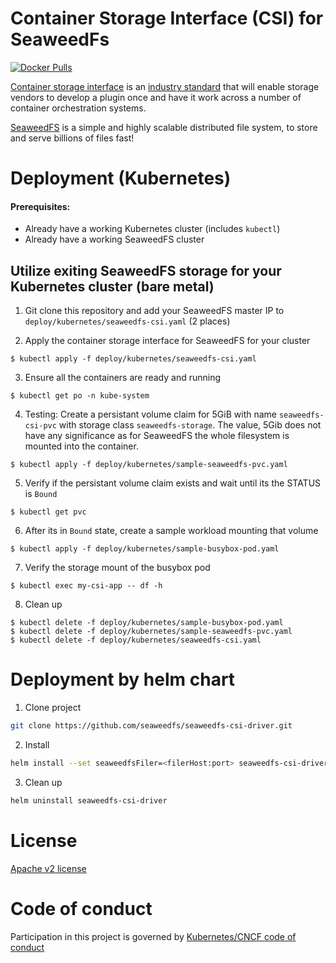 # Container Storage Interface (CSI) for SeaweedFs

[![Docker Pulls](https://img.shields.io/docker/pulls/chrislusf/seaweedfs-csi-driver.svg?maxAge=4800)](https://hub.docker.com/r/chrislusf/seaweedfs-csi-driver/)

[Container storage interface](https://kubernetes-csi.github.io/docs/) is an [industry standard](https://github.com/container-storage-interface/spec/blob/master/spec.md) that will enable storage vendors to develop a plugin once and have it work across a number of container orchestration systems.

[SeaweedFS](https://github.com/chrislusf/seaweedfs) is a simple and highly scalable distributed file system, to store and serve billions of files fast!

# Deployment (Kubernetes)
#### Prerequisites:
* Already have a working Kubernetes cluster (includes `kubectl`)
* Already have a working SeaweedFS cluster

## Utilize exiting SeaweedFS storage for your Kubernetes cluster (bare metal)

1. Git clone this repository and add your SeaweedFS master IP to `deploy/kubernetes/seaweedfs-csi.yaml` (2 places)

2. Apply the container storage interface for SeaweedFS for your cluster
```
$ kubectl apply -f deploy/kubernetes/seaweedfs-csi.yaml
```
3. Ensure all the containers are ready and running
```
$ kubectl get po -n kube-system
```
4. Testing: Create a persistant volume claim for 5GiB with name `seaweedfs-csi-pvc` with storage class `seaweedfs-storage`. The value, 5Gib does not have any significance as for SeaweedFS the whole filesystem is mounted into the container.
```
$ kubectl apply -f deploy/kubernetes/sample-seaweedfs-pvc.yaml
```
5. Verify if the persistant volume claim exists and wait until its the STATUS is `Bound`
```
$ kubectl get pvc
```
6. After its in `Bound` state, create a sample workload mounting that volume
```
$ kubectl apply -f deploy/kubernetes/sample-busybox-pod.yaml
```
7. Verify the storage mount of the busybox pod
```
$ kubectl exec my-csi-app -- df -h
```
8. Clean up 
```
$ kubectl delete -f deploy/kubernetes/sample-busybox-pod.yaml
$ kubectl delete -f deploy/kubernetes/sample-seaweedfs-pvc.yaml
$ kubectl delete -f deploy/kubernetes/seaweedfs-csi.yaml
```

# Deployment by helm chart

1. Clone project 
```bash
git clone https://github.com/seaweedfs/seaweedfs-csi-driver.git
```
2. Install
```bash
helm install --set seaweedfsFiler=<filerHost:port> seaweedfs-csi-driver ./seaweedfs-csi-driver/deploy/helm/seaweedfs-csi-driver
```

3. Clean up
```bash
helm uninstall seaweedfs-csi-driver
```
# License
[Apache v2 license](https://www.apache.org/licenses/LICENSE-2.0)

# Code of conduct
Participation in this project is governed by [Kubernetes/CNCF code of conduct](https://github.com/kubernetes/community/blob/master/code-of-conduct.md)
